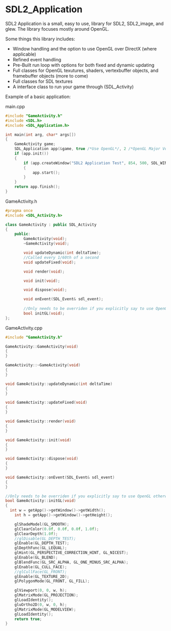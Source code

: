 SDL2_Application
================

SDL2 Application is a small, easy to use, library for SDL2, SDL2_image, and glew. The library focuses mostly around OpenGL.

Some things this library includes:
- Window handling and the option to use OpenGL over DirectX (where applicable)
- Refined event handling
- Pre-Built run loop with options for both fixed and dynamic updating
- Full classes for OpenGL texutures, shaders, vertexbuffer objects, and framebuffer objects (more to come)
- Full classes for SDL textures
- A interface class to run your game through (SDL_Activity)

Example of a basic application:

main.cpp
```cpp
#include "GameActivity.h"
#include <SDL.h>
#include <SDL_Application.h>

int main(int arg, char* args[])
{
	GameActivity game;
	SDL_Application app(&game, true /*Use OpenGL*/, 2 /*OpenGL Major Version*/, 1 /*OpenGL Minor Version*/);
	if (app.init())
	{
		if (app.createWindow("SDL2 Application Test", 854, 500, SDL_WINDOW_RESIZABLE))
		{
			app.start();
		}
	}
	return app.finish();
}
```

GameActivity.h
```cpp
#pragma once
#include <SDL_Activity.h>

class GameActivity : public SDL_Activity
{
	public:
		GameActivity(void);
		~GameActivity(void);

		void updateDynamic(int deltaTime);
		//Called every 1/60th of a second
		void updateFixed(void);

		void render(void);

		void init(void);

		void dispose(void);

		void onEvent(SDL_Event& sdl_event);
		
		//Only needs to be overriden if you explicitly say to use OpenGL otherwise you do not need the function
		bool initGL(void);
};
```

GameActivity.cpp
```cpp
#include "GameActivity.h"

GameActivity::GameActivity(void)
{
}

GameActivity::~GameActivity(void)
{
}

void GameActivity::updateDynamic(int deltaTime)
{
}

void GameActivity::updateFixed(void)
{
}

void GameActivity::render(void)
{
}

void GameActivity::init(void)
{
}

void GameActivity::dispose(void)
{
}

void GameActivity::onEvent(SDL_Event& sdl_event)
{
}

//Only needs to be overriden if you explicitly say to use OpenGL otherwise you do not need the function
bool GameActivity::initGL(void)
{
  int w = getApp()->getWindow()->getWidth();
	int h = getApp()->getWindow()->getHeight();

	glShadeModel(GL_SMOOTH);
	glClearColor(0.0f, 0.0f, 0.0f, 1.0f);
	glClearDepth(1.0f);
	//glDisable(GL_DEPTH_TEST);
	glEnable(GL_DEPTH_TEST);
	glDepthFunc(GL_LEQUAL);
	glHint(GL_PERSPECTIVE_CORRECTION_HINT, GL_NICEST);
	glEnable(GL_BLEND);
	glBlendFunc(GL_SRC_ALPHA, GL_ONE_MINUS_SRC_ALPHA);
	glEnable(GL_CULL_FACE);
	//glCullFace(GL_FRONT);
	glEnable(GL_TEXTURE_2D);
	glPolygonMode(GL_FRONT, GL_FILL);

	glViewport(0, 0, w, h);
	glMatrixMode(GL_PROJECTION);
	glLoadIdentity();
	gluOrtho2D(0, w, 0, h);
	glMatrixMode(GL_MODELVIEW);
	glLoadIdentity();
	return true;
}
```
